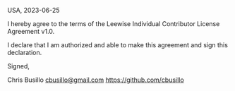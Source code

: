 USA, 2023-06-25

I hereby agree to the terms of the Leewise Individual Contributor License
Agreement v1.0.

I declare that I am authorized and able to make this agreement and sign this
declaration.

Signed,

Chris Busillo cbusillo@gmail.com https://github.com/cbusillo
